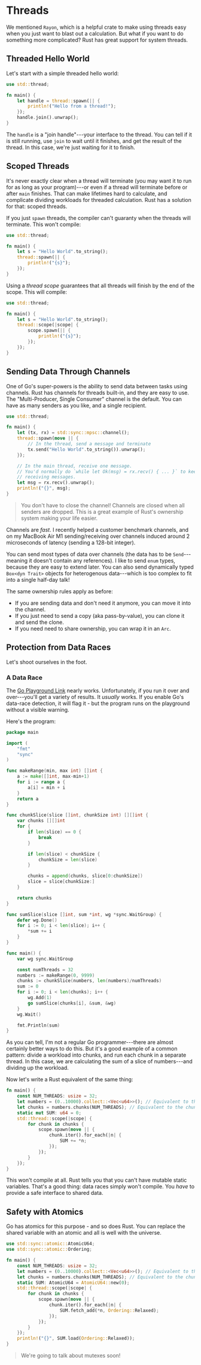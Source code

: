 # Threads

We mentioned `Rayon`, which is a helpful crate to make using threads easy when you just want to blast out a calculation. But what if you want to do something more complicated? Rust has great support for system threads.

## Threaded Hello World

Let's start with a simple threaded hello world:

```rust
use std::thread;

fn main() {
    let handle = thread::spawn(|| {
        println!("Hello from a thread!");
    });
    handle.join().unwrap();
}
```

The `handle` is a "join handle"---your interface to the thread. You can tell if it is still running, use `join` to wait until it finishes, and get the result of the thread. In this case, we're just waiting for it to finish.

## Scoped Threads

It's never exactly clear when a thread will terminate (you may want it to run for as long as your program)---or even if a thread will terminate before or after `main` finishes. That can make lifetimes hard to calculate, and complicate dividing workloads for threaded calculation. Rust has a solution for that: scoped threads.

If you just `spawn` threads, the compiler can't guaranty when the threads will terminate. This won't compile:

```rust
use std::thread;

fn main() {
    let s = "Hello World".to_string();
    thread::spawn(|| {
        println!("{s}");
    });
}
```

Using a *thread scope* guarantees that all threads will finish by the end of the scope. This will compile:

```rust
use std::thread;

fn main() {
    let s = "Hello World".to_string();
    thread::scope(|scope| {
        scope.spawn(|| {
            println!("{s}");
        });
    });    
}
```

## Sending Data Through Channels

One of Go's super-powers is the ability to send data between tasks using channels. Rust has channels for threads built-in, and they are easy to use. The "Multi-Producer, Single Consumer" channel is the default. You can have as many senders as you like, and a single recipient.

```rust
use std::thread;

fn main() {
    let (tx, rx) = std::sync::mpsc::channel();
    thread::spawn(move || {
        // In the thread, send a message and terminate
        tx.send("Hello World".to_string()).unwrap();
    });

    // In the main thread, receive one message.
    // You'd normally do `while let Ok(msg) = rx.recv() { ... }` to keep
    // receiving messages.
    let msg = rx.recv().unwrap();
    println!("{}", msg);
}
```

> You don't have to close the channel! Channels are closed when all senders are dropped. This is a great example of Rust's ownership system making your life easier.

Channels are *fast*. I recently helped a customer benchmark channels, and on my MacBook Air M1 sending/receiving over channels induced around 2 microseconds of latency (sending a 128-bit integer).

You can send most types of data over channels (the data has to be `Send`---meaning it doesn't contain any references). I like to send `enum` types, because they are easy to extend later. You can also send dynamically typed `Box<dyn Trait>` objects for heterogenous data---which is too complex to fit into a single half-day talk!

The same ownership rules apply as before:

* If you are sending data and don't need it anymore, you can move it into the channel.
* If you just need to send a copy (aka pass-by-value), you can clone it and send the clone.
* If you need need to share ownership, you can wrap it in an `Arc`.

## Protection from Data Races

Let's shoot ourselves in the foot.

### A Data Race

The [Go Playground Link](https://go.dev/play/p/2s03VKnCXm4) nearly works. Unfortunately, if you run it over and over---you'll get a variety of results. It *usually* works. If you enable Go's data-race detection, it will flag it - but the program runs on the playground without a visible warning.

Here's the program:

```go
package main

import (
	"fmt"
	"sync"
)

func makeRange(min, max int) []int {
	a := make([]int, max-min+1)
	for i := range a {
		a[i] = min + i
	}
	return a
}

func chunkSlice(slice []int, chunkSize int) [][]int {
	var chunks [][]int
	for {
		if len(slice) == 0 {
			break
		}

		if len(slice) < chunkSize {
			chunkSize = len(slice)
		}

		chunks = append(chunks, slice[0:chunkSize])
		slice = slice[chunkSize:]
	}

	return chunks
}

func sumSlice(slice []int, sum *int, wg *sync.WaitGroup) {
	defer wg.Done()
	for i := 0; i < len(slice); i++ {
		*sum += i
	}
}

func main() {
	var wg sync.WaitGroup

	const numThreads = 32
	numbers := makeRange(0, 9999)
	chunks := chunkSlice(numbers, len(numbers)/numThreads)
	sum := 0
	for i := 0; i < len(chunks); i++ {
		wg.Add(1)
		go sumSlice(chunks[i], &sum, &wg)
	}
	wg.Wait()

	fmt.Println(sum)
}
```

As you can tell, I'm not a regular Go programmer---there are almost certainly better ways to do this. But it's a good example of a common pattern: divide a workload into chunks, and run each chunk in a separate thread. In this case, we are calculating the sum of a slice of numbers---and dividing up the workload.

Now let's write a Rust equivalent of the same thing:

```rust
fn main() {
    const NUM_THREADS: usize = 32;
    let numbers = (0..10000).collect::<Vec<u64>>(); // Equivalent to the makeRange function
    let chunks = numbers.chunks(NUM_THREADS); // Equivalent to the chunking function
    static mut SUM: u64 = 0;
    std::thread::scope(|scope| {
        for chunk in chunks {
            scope.spawn(move || {
                chunk.iter().for_each(|n| {
                    SUM += *n;
                });
            });
        }
    });
}
```

This won't compile at all. Rust tells you that you can't have mutable static variables. That's a good thing: data races simply won't compile. You *have* to provide a safe interface to shared data.

## Safety with Atomics

Go has atomics for this purpose - and so does Rust. You can replace the shared variable with an atomic and all is well with the universe.

```rust
use std::sync::atomic::AtomicU64;
use std::sync::atomic::Ordering;

fn main() {
    const NUM_THREADS: usize = 32;
    let numbers = (0..10000).collect::<Vec<u64>>(); // Equivalent to the makeRange function
    let chunks = numbers.chunks(NUM_THREADS); // Equivalent to the chunking function
    static SUM: AtomicU64 = AtomicU64::new(0);
    std::thread::scope(|scope| {
        for chunk in chunks {
            scope.spawn(move || {
                chunk.iter().for_each(|n| {
                    SUM.fetch_add(*n, Ordering::Relaxed);
                });
            });
        }
    });
    println!("{}", SUM.load(Ordering::Relaxed));
}
```

> We're going to talk about mutexes soon!